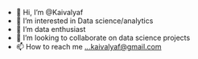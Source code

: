 - 👋 Hi, I’m @Kaivalyaf
- 👀 I’m interested in Data science/analytics
- 🌱 I’m data enthusiast
- 💞️ I’m looking to collaborate on data science projects
- 📫 How to reach me ...kaivalyaf@gmail.com

<!---
Kaivalyaf/Kaivalyaf is a ✨ special ✨ repository because its `README.md` (this file) appears on your GitHub profile.
You can click the Preview link to take a look at your changes.
--->
